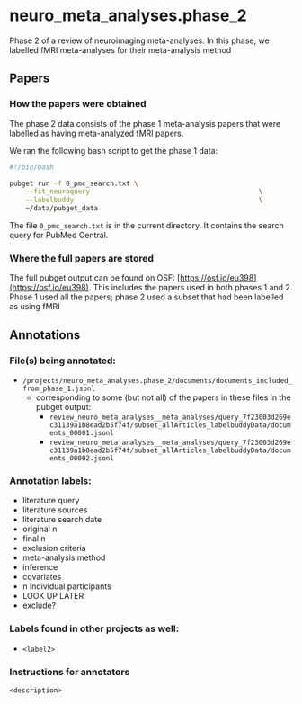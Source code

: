 # neuro_meta_analyses.phase_2

Phase 2 of a review of neuroimaging meta-analyses. In this phase, we labelled fMRI meta-analyses for their meta-analysis method 

## Papers
### How the papers were obtained
The phase 2 data consists of the phase 1 meta-analysis papers that were labelled as having meta-analyzed fMRI papers.

We ran the following bash script to get the phase 1 data:
```bash
#!/bin/bash

pubget run -f 0_pmc_search.txt \
    --fit_neuroquery                                          \
    --labelbuddy                                              \
    ~/data/pubget_data
```
The file `0_pmc_search.txt` is in the current directory. It contains the search query for PubMed Central.

### Where the full papers are stored

The full pubget output can be found on OSF: [https://osf.io/eu398](https://osf.io/eu398).  This includes the papers used in both phases 1 and 2. Phase 1 used all the papers; phase 2 used a subset that had been labelled as using fMRI

## Annotations
### File(s) being annotated: 
- `/projects/neuro_meta_analyses.phase_2/documents/documents_included_from_phase_1.jsonl`
  - corresponding to some (but not all) of the papers in these files in the pubget output: 
    - `review_neuro_meta_analyses__meta_analyses/query_7f23003d269ec31139a1b8ead2b5f74f/subset_allArticles_labelbuddyData/documents_00001.jsonl`
    - `review_neuro_meta_analyses__meta_analyses/query_7f23003d269ec31139a1b8ead2b5f74f/subset_allArticles_labelbuddyData/documents_00002.jsonl`
  
### Annotation labels:
-  literature query
-  literature sources
-  literature search date
-  original n
-  final n
-  exclusion criteria
-  meta-analysis method
-  inference
-  covariates
-  n individual participants
-  LOOK UP LATER
-  exclude?

### Labels found in other projects as well:
- `<label2>`

### Instructions for annotators
`<description>`
